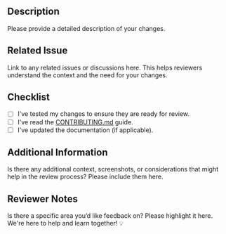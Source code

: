 ## Description
Please provide a detailed description of your changes.

## Related Issue
Link to any related issues or discussions here. This helps reviewers understand the context and the need for your changes.

<!-- Please follow this checklist and put an x in each box like this: [x]. -->
## Checklist

- [ ] I've tested my changes to ensure they are ready for review.
- [ ] I've read the [CONTRIBUTING.md](/CONTRIBUTING.md) guide.
- [ ] I've updated the documentation (if applicable).

## Additional Information
Is there any additional context, screenshots, or considerations that might help in the review process? Please include them here.

## Reviewer Notes
Is there a specific area you’d like feedback on? Please highlight it here. We're here to help and learn together! 💡

